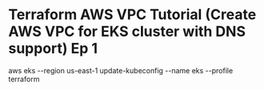 # Terraform AWS VPC Tutorial (Create AWS VPC for EKS cluster with DNS support) Ep 1

aws eks --region us-east-1 update-kubeconfig --name eks --profile terraform